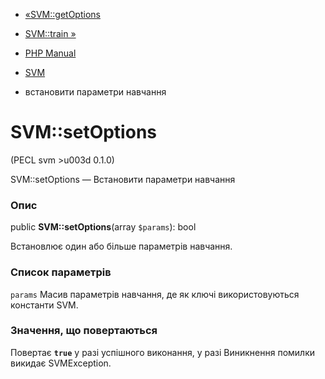 - [«SVM::getOptions](svm.getoptions.md)
- [SVM::train »](svm.train.md)

- [PHP Manual](index.md)
- [SVM](class.svm.md)
- встановити параметри навчання

# SVM::setOptions

(PECL svm \>u003d 0.1.0)

SVM::setOptions — Встановити параметри навчання

### Опис

public **SVM::setOptions**(array `$params`): bool

Встановлює один або більше параметрів навчання.

### Список параметрів

`params`
Масив параметрів навчання, де як ключі використовуються константи
SVM.

### Значення, що повертаються

Повертає **`true`** у разі успішного виконання, у разі
Виникнення помилки викидає SVMException.
